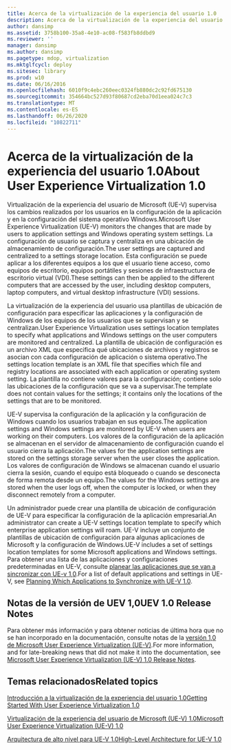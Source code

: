 ```yaml
---
title: Acerca de la virtualización de la experiencia del usuario 1.0
description: Acerca de la virtualización de la experiencia del usuario 1.0
author: dansimp
ms.assetid: 3758b100-35a8-4e10-ac08-f583fb8ddbd9
ms.reviewer: ''
manager: dansimp
ms.author: dansimp
ms.pagetype: mdop, virtualization
ms.mktglfcycl: deploy
ms.sitesec: library
ms.prod: w10
ms.date: 06/16/2016
ms.openlocfilehash: 6010f9c4ebc260eec0324fb880dc2c92fd675130
ms.sourcegitcommit: 354664bc527d93f80687cd2eba70d1eea024c7c3
ms.translationtype: MT
ms.contentlocale: es-ES
ms.lasthandoff: 06/26/2020
ms.locfileid: "10822711"
---
```

# <span data-ttu-id="634a0-103">Acerca de la virtualización de la experiencia del usuario 1.0</span><span class="sxs-lookup"><span data-stu-id="634a0-103">About User Experience Virtualization 1.0</span></span>


<span data-ttu-id="634a0-104">Virtualización de la experiencia del usuario de Microsoft (UE-V) supervisa los cambios realizados por los usuarios en la configuración de la aplicación y en la configuración del sistema operativo Windows.</span><span class="sxs-lookup"><span data-stu-id="634a0-104">Microsoft User Experience Virtualization (UE-V) monitors the changes that are made by users to application settings and Windows operating system settings.</span></span> <span data-ttu-id="634a0-105">La configuración de usuario se captura y centraliza en una ubicación de almacenamiento de configuración.</span><span class="sxs-lookup"><span data-stu-id="634a0-105">The user settings are captured and centralized to a settings storage location.</span></span> <span data-ttu-id="634a0-106">Esta configuración se puede aplicar a los diferentes equipos a los que el usuario tiene acceso, como equipos de escritorio, equipos portátiles y sesiones de infraestructura de escritorio virtual (VDI).</span><span class="sxs-lookup"><span data-stu-id="634a0-106">These settings can then be applied to the different computers that are accessed by the user, including desktop computers, laptop computers, and virtual desktop infrastructure (VDI) sessions.</span></span>

<span data-ttu-id="634a0-107">La virtualización de la experiencia del usuario usa plantillas de ubicación de configuración para especificar las aplicaciones y la configuración de Windows de los equipos de los usuarios que se supervisan y se centralizan.</span><span class="sxs-lookup"><span data-stu-id="634a0-107">User Experience Virtualization uses settings location templates to specify what applications and Windows settings on the user computers are monitored and centralized.</span></span> <span data-ttu-id="634a0-108">La plantilla de ubicación de configuración es un archivo XML que especifica qué ubicaciones de archivos y registros se asocian con cada configuración de aplicación o sistema operativo.</span><span class="sxs-lookup"><span data-stu-id="634a0-108">The settings location template is an XML file that specifies which file and registry locations are associated with each application or operating system setting.</span></span> <span data-ttu-id="634a0-109">La plantilla no contiene valores para la configuración; contiene solo las ubicaciones de la configuración que se va a supervisar.</span><span class="sxs-lookup"><span data-stu-id="634a0-109">The template does not contain values for the settings; it contains only the locations of the settings that are to be monitored.</span></span>

<span data-ttu-id="634a0-110">UE-V supervisa la configuración de la aplicación y la configuración de Windows cuando los usuarios trabajan en sus equipos.</span><span class="sxs-lookup"><span data-stu-id="634a0-110">The application settings and Windows settings are monitored by UE-V when users are working on their computers.</span></span> <span data-ttu-id="634a0-111">Los valores de la configuración de la aplicación se almacenan en el servidor de almacenamiento de configuración cuando el usuario cierra la aplicación.</span><span class="sxs-lookup"><span data-stu-id="634a0-111">The values for the application settings are stored on the settings storage server when the user closes the application.</span></span> <span data-ttu-id="634a0-112">Los valores de configuración de Windows se almacenan cuando el usuario cierra la sesión, cuando el equipo está bloqueado o cuando se desconecta de forma remota desde un equipo.</span><span class="sxs-lookup"><span data-stu-id="634a0-112">The values for the Windows settings are stored when the user logs off, when the computer is locked, or when they disconnect remotely from a computer.</span></span>

<span data-ttu-id="634a0-113">Un administrador puede crear una plantilla de ubicación de configuración de UE-V para especificar la configuración de la aplicación empresarial.</span><span class="sxs-lookup"><span data-stu-id="634a0-113">An administrator can create a UE-V settings location template to specify which enterprise application settings will roam.</span></span> <span data-ttu-id="634a0-114">UE-V incluye un conjunto de plantillas de ubicación de configuración para algunas aplicaciones de Microsoft y la configuración de Windows.</span><span class="sxs-lookup"><span data-stu-id="634a0-114">UE-V includes a set of settings location templates for some Microsoft applications and Windows settings.</span></span> <span data-ttu-id="634a0-115">Para obtener una lista de las aplicaciones y configuraciones predeterminadas en UE-V, consulte [planear las aplicaciones que se van a sincronizar con UE-v 1,0](planning-which-applications-to-synchronize-with-ue-v-10.md).</span><span class="sxs-lookup"><span data-stu-id="634a0-115">For a list of default applications and settings in UE-V, see [Planning Which Applications to Synchronize with UE-V 1.0](planning-which-applications-to-synchronize-with-ue-v-10.md).</span></span>

## <span data-ttu-id="634a0-116">Notas de la versión de UEV 1,0</span><span class="sxs-lookup"><span data-stu-id="634a0-116">UEV 1.0 Release Notes</span></span>


<span data-ttu-id="634a0-117">Para obtener más información y para obtener noticias de última hora que no se han incorporado en la documentación, consulte notas de la [versión 1,0 de Microsoft User Experience Virtualization (UE-V)](microsoft-user-experience-virtualization--ue-v--10-release-notes.md).</span><span class="sxs-lookup"><span data-stu-id="634a0-117">For more information, and for late-breaking news that did not make it into the documentation, see [Microsoft User Experience Virtualization (UE-V) 1.0 Release Notes](microsoft-user-experience-virtualization--ue-v--10-release-notes.md).</span></span>

## <span data-ttu-id="634a0-118">Temas relacionados</span><span class="sxs-lookup"><span data-stu-id="634a0-118">Related topics</span></span>


[<span data-ttu-id="634a0-119">Introducción a la virtualización de la experiencia del usuario 1.0</span><span class="sxs-lookup"><span data-stu-id="634a0-119">Getting Started With User Experience Virtualization 1.0</span></span>](getting-started-with-user-experience-virtualization-10.md)

[<span data-ttu-id="634a0-120">Virtualización de la experiencia del usuario de Microsoft (UE-V) 1.0</span><span class="sxs-lookup"><span data-stu-id="634a0-120">Microsoft User Experience Virtualization (UE-V) 1.0</span></span>](index.md)

[<span data-ttu-id="634a0-121">Arquitectura de alto nivel para UE-V 1.0</span><span class="sxs-lookup"><span data-stu-id="634a0-121">High-Level Architecture for UE-V 1.0</span></span>](high-level-architecture-for-ue-v-10.md)

 

 





